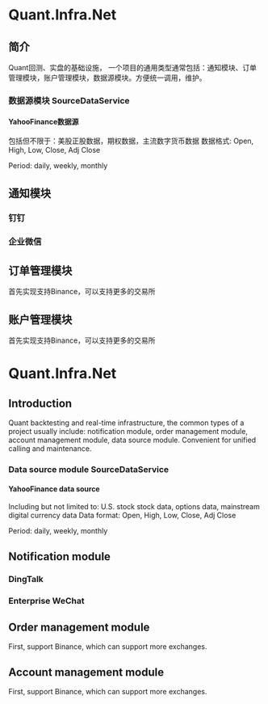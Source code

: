 # Quant.Infra.Net
## 简介
Quant回测、实盘的基础设施， 一个项目的通用类型通常包括：通知模块、订单管理模块，账户管理模块，数据源模块。方便统一调用，维护。

### 数据源模块 SourceDataService
#### YahooFinance数据源
包括但不限于：美股正股数据，期权数据，主流数字货币数据
数据格式: Open, High, Low, Close, Adj Close

Period: daily, weekly, monthly


## 通知模块
### 钉钉

### 企业微信

## 订单管理模块
首先实现支持Binance，可以支持更多的交易所

## 账户管理模块
首先实现支持Binance，可以支持更多的交易所





# Quant.Infra.Net
## Introduction
Quant backtesting and real-time infrastructure, the common types of a project usually include: notification module, order management module, account management module, data source module. Convenient for unified calling and maintenance.

### Data source module SourceDataService
#### YahooFinance data source
Including but not limited to: U.S. stock stock data, options data, mainstream digital currency data
Data format: Open, High, Low, Close, Adj Close

Period: daily, weekly, monthly


## Notification module
### DingTalk

### Enterprise WeChat

## Order management module
First, support Binance, which can support more exchanges.

## Account management module
First, support Binance, which can support more exchanges.
